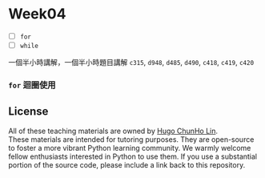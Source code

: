 # Week04

- [ ] `for`
- [ ] `while`

一個半小時講解，一個半小時題目講解
`c315`, `d948`, `d485`, `d490`, `c418`, `c419`, `c420`

### `for` 迴圈使用

## License

All of these teaching materials are owned by [Hugo ChunHo Lin](https://github.com/1chooo).   
These materials are intended for tutoring purposes. They are open-source to foster a more vibrant Python learning community. We warmly welcome fellow enthusiasts interested in Python to use them. If you use a substantial portion of the source code, please include a link back to this repository.
